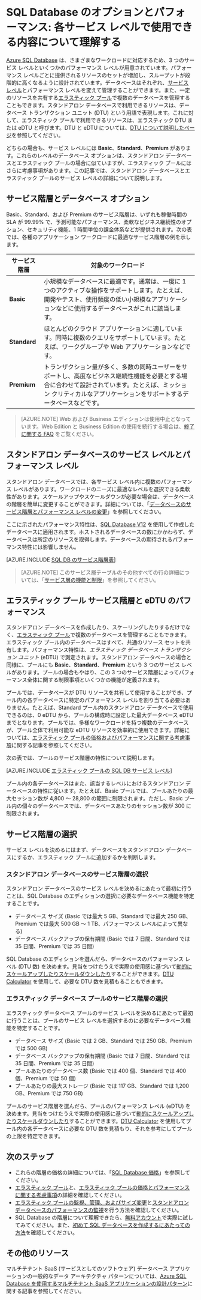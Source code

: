 <properties
	pageTitle="SQL Database のパフォーマンスとオプション: サービス階層 | Microsoft Azure"
	description="サービス階層の SQL Database のパフォーマンスとビジネス継続性機能を比較して、実際の規模に合わせてコストと互換性のバランスを取ります。"
	keywords="データベース オプション, データベース パフォーマンス"
	services="sql-database"
	documentationCenter=""
	authors="CarlRabeler"
	manager="jhubbard"
	editor="CarlRabeler"/>

<tags
	ms.service="sql-database"
	ms.devlang="na"
	ms.topic="get-started-article"
	ms.tgt_pltfrm="na"
	ms.workload="data-management"
	ms.date="08/10/2016"
	ms.author="carlrab"/>

# SQL Database のオプションとパフォーマンス: 各サービス レベルで使用できる内容について理解する

[Azure SQL Database](sql-database-technical-overview.md) は、さまざまなワークロードに対応するため、3 つのサービス レベルといくつかのパフォーマンス レベルが用意されています。パフォーマンス レベルごとに提供されるリソースのセットが増加し、スループットが段階的に高くなるように設計されています。データベースはそれぞれ、[サービス レベル](sql-database-service-tiers.md#standalone-database-service-tiers-and-performance-levels)とパフォーマンス レベルを変えて管理することができます。また、一定のリソースを共有する[エラスティック プール](sql-database-service-tiers.md#elastic-pool-service-tiers-and-performance-in-edtus)で複数のデータベースを管理することもできます。スタンドアロン データベースで利用できるリソースは、データベース トランザクション ユニット (DTU) という用語で表現します。これに対して、エラスティック プールで利用できるリソースは、エラスティック DTU または eDTU と呼びます。DTU と eDTU については、[DTU について説明したページ](sql-database-what-is-a-DTU.md)を参照してください。

どちらの場合も、サービス レベルには **Basic**、**Standard**、**Premium** があります。これらのレベルのデータベース オプションは、スタンドアロン データベースとエラスティック プールの場合に似ていますが、エラスティック プールにはさらに考慮事項があります。この記事では、スタンドアロン データベースとエラスティック プールのサービス レベルの詳細について説明します。

## サービス階層とデータベース オプション
Basic、Standard、および Premium のサービス階層は、いずれも稼働時間の SLA が 99.99% で、予測可能なパフォーマンス、柔軟なビジネス継続性のオプション、セキュリティ機能、1 時間単位の課金体系などが提供されます。次の表では、各種のアプリケーション ワークロードに最適なサービス階層の例を示します。

| サービス階層 | 対象のワークロード |
|---|---|
| **Basic** | 小規模なデータベースに最適です。通常は、一度に 1 つのアクティブな操作をサポートします。たとえば、開発やテスト、使用頻度の低い小規模なアプリケーションなどに使用するデータベースがこれに該当します。 |
| **Standard** | ほとんどのクラウド アプリケーションに適しています。同時に複数のクエリをサポートしています。たとえば、ワークグループや Web アプリケーションなどです。 |
| **Premium** | トランザクション量が多く、多数の同時ユーザーをサポートし、高度なビジネス継続性機能を必要とする場合に合わせて設計されています。たとえば、ミッション クリティカルなアプリケーションをサポートするデータベースなどです。 |

>[AZURE.NOTE] Web および Business エディションは使用中止となっています。Web Edition と Business Edition の使用を続行する場合は、[終了に関する FAQ](https://azure.microsoft.com/pricing/details/sql-database/web-business/) をご覧ください。

## スタンドアロン データベースのサービス レベルとパフォーマンス レベル
スタンドアロン データベースでは、各サービス レベル内に複数のパフォーマンス レベルがあります。ワークロードのニーズに最適なレベルを選択できる柔軟性があります。スケールアップやスケールダウンが必要な場合は、データベースの階層を簡単に変更することができます。詳細については、「[データベースのサービス階層とパフォーマンス レベルの変更](sql-database-scale-up.md)」を参照してください。

ここに示されたパフォーマンス特性は、[SQL Database V12](sql-database-v12-whats-new.md) を使用して作成したデータベースに適用されます。ホストされるデータベースの数にかかわらず、データベースは所定のリソースを取得します。データベースの期待されるパフォーマンス特性には影響しません。

[AZURE.INCLUDE [SQL DB のサービス階層表](../../includes/sql-database-service-tiers-table.md)]

>[AZURE.NOTE] このサービス層テーブルのその他すべての行の詳細については、「[サービス層の機能と制限](sql-database-performance-guidance.md#service-tier-capabilities-and-limits)」を参照してください。

## エラスティック プール サービス階層と eDTU のパフォーマンス
スタンドアロン データベースを作成したり、スケーリングしたりするだけでなく、[エラスティック プール](sql-database-elastic-pool.md)で複数のデータベースを管理することもできます。エラスティック プール内のデータベースはすべて、共通のリソース セットを共有します。パフォーマンス特性は、*エラスティック データベース トランザクション ユニット* (eDTU) で測定されます。スタンドアロン データベースの場合と同様に、プールにも **Basic**、**Standard**、**Premium** という 3 つのサービス レベルがあります。プールの場合もやはり、この 3 つのサービス階層によってパフォーマンス全体に関する制限事項といくつかの機能が定義されます。

プールでは、データベースが DTU リソースを共有して使用することができ、プール内の各データベースに特定のパフォーマンス レベルを割り当てる必要はありません。たとえば、Standard プール内のスタンドアロン データベースで使用できるのは、0 eDTU から、プールの構成時に設定した最大データベース eDTU までとなります。プールでは、多様なワークロードを持つ複数のデータベースが、プール全体で利用可能な eDTU リソースを効率的に使用できます。詳細については、[エラスティック プールの価格およびパフォーマンスに関する考慮事項](sql-database-elastic-pool-guidance.md)に関する記事を参照してください。

次の表では、プールのサービス階層の特性について説明します。

[AZURE.INCLUDE [エラスティック プールの SQL DB サービス レベル](../../includes/sql-database-service-tiers-table-elastic-db-pools.md)]

プール内の各データベースはまた、該当するレベルにおけるスタンドアロン データベースの特性に従います。たとえば、Basic プールでは、プールあたりの最大セッション数が 4,800 ～ 28,800 の範囲に制限されます。ただし、Basic プール内の個々のデータベースでは、データベースあたりのセッション数が 300 に制限されます。

## サービス階層の選択

サービス レベルを決めるにはまず、データベースをスタンドアロン データベースにするか、エラスティック プールに追加するかを判断します。

### スタンドアロン データベースのサービス階層の選択

スタンドアロン データベースのサービス レベルを決めるにあたって最初に行うことは、SQL Database のエディションの選択に必要なデータベース機能を特定することです。

- データベース サイズ (Basic では最大 5 GB、Standard では最大 250 GB、Premium では最大 500 GB ～ 1 TB、パフォーマンス レベルによって異なる)
- データベース バックアップの保有期間 (Basic では 7 日間、Standard では 35 日間、Premium では 35 日間)

SQL Database のエディションを選んだら、データベースのパフォーマンス レベル (DTU 数) を決めます。見当をつけたうえで実際の使用感に基づいて[動的にスケールアップしたりスケールダウンしたり](sql-database-scale-up.md)することができます。[DTU Calculator](http://dtucalculator.azurewebsites.net/) を使用して、必要な DTU 数を見積もることもできます。

### エラスティック データベース プールのサービス階層の選択

エラスティック データベース プールのサービス レベルを決めるにあたって最初に行うことは、プールのサービス レベルを選択するのに必要なデータベース機能を特定することです。

- データベース サイズ (Basic では 2 GB、Standard では 250 GB、Premium では 500 GB)
- データベース バックアップの保有期間 (Basic では 7 日間、Standard では 35 日間、Premium では 35 日間)
- プールあたりのデータベース数 (Basic では 400 個、Standard では 400 個、Premium では 50 個)
- プールあたりの最大ストレージ (Basic では 117 GB、Standard では 1,200 GB、Premium では 750 GB)

プールのサービス階層を選んだら、プールのパフォーマンス レベル (eDTU) を決めます。見当をつけたうえで実際の使用感に基づいて[動的にスケールアップしたりスケールダウンしたり](sql-database-elastic-pool-manage-portal.md#change-performance-settings-of-a-pool)することができます。[DTU Calculator](http://dtucalculator.azurewebsites.net/) を使用してプール内の各データベースに必要な DTU 数を見積もり、それを参考にしてプールの上限を特定できます。

## 次のステップ
- これらの階層の価格の詳細については、「[SQL Database 価格](https://azure.microsoft.com/pricing/details/sql-database/)」を参照してください。
- [エラスティック プール](sql-database-elastic-pool-guidance.md)と、[エラスティック プールの価格とパフォーマンスに関する考慮事項](sql-database-elastic-pool-guidance.md)の詳細を確認してください。
- [エラスティック プールの監視、管理、およびサイズ変更](sql-database-elastic-pool-manage-portal.md)と[スタンドアロン データベースのパフォーマンスの監視](sql-database-single-database-monitor.md)を行う方法を確認してください。
- SQL Database の階層について理解できたら、[無料アカウント](https://azure.microsoft.com/pricing/free-trial/)で実際に試してみてください。また、[初めて SQL データベースを作成するにあたっての方法](sql-database-get-started.md)を確認してください。

## その他のリソース

マルチテナント SaaS (サービスとしてのソフトウェア) データベース アプリケーションの一般的なデータ アーキテクチャ パターンについては、[Azure SQL Database を使用するマルチテナント SaaS アプリケーションの設計パターン](sql-database-design-patterns-multi-tenancy-saas-applications.md)に関する記事を参照してください。

<!---HONumber=AcomDC_0914_2016-->